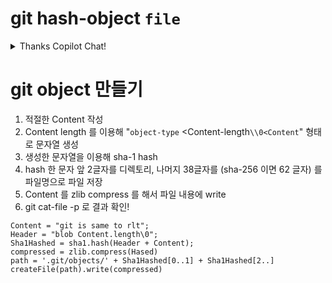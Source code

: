 # git hash-object `file`

<details>
<summary>  Thanks Copilot Chat! </summary>

git hash-object는 파일의 객체 ID를 계산하는 명령입니다. 이 명령을 사용하려면 계산하려는 파일의 경로를 지정해야 합니다. 따라서 당신의 경우, `file`을(를) 계산하려는 실제 파일 경로로 대체해야 합니다. 예를 들어, 파일이 example.txt이고 현재 디렉토리에 위치한 경우, git hash-object example.txt 명령을 실행해야 합니다.

git hash-object 명령에는 동작을 수정하는 데 사용할 수 있는 몇 가지 옵션이 있습니다. 다음은 가장 일반적으로 사용되는 몇 가지 옵션이다:

-t `타입`: 해시할 오브젝트의 타입을 지정한다. 기본 유형은 파일에 사용되는 "blob"입니다. 다른 유형으로는 "tree"(디렉터리의 경우), "commit"(커밋의 경우), "tag"(태그의 경우) 등이 있습니다.

-w: 개체를 Git 개체 데이터베이스에 씁니다. 기본적으로 git hash-object는 오브젝트 ID를 데이터베이스에 쓰지 않고 계산만 한다.

-stdin: 파일 대신 표준 입력에서 오브젝트 데이터를 읽습니다. 즉석에서 생성된 데이터를 해싱하는 데 유용할 수 있습니다.

-p `객체`: 파일 대신 지정된 객체의 내용을 해시합니다. 트리 또는 커밋 오브젝트를 해싱할 때 유용합니다.

-s `string`: 파일 대신 지정된 문자열을 해시합니다. 파일에 저장되지 않은 데이터를 해싱할 때 유용할 수 있습니다.

이러한 옵션은 원하는 동작을 얻기 위해 필요에 따라 조합할 수 있습니다.

</details>

# git object 만들기

1. 적절한 Content 작성
2. Content length 를 이용해 "`object-type` <Content-length`\\0<Content`" 형태로 문자열 생성
3. 생성한 문자열을 이용해 sha-1 hash
4. hash 한 문자 앞 2글자를 디렉토리,  나머지 38글자를 (sha-256 이면 62 글자) 를 파일명으로 파일 저장
5. Content 를 zlib compress 를 해서 파일 내용에 write
6. git cat-file -p 로 결과 확인!


```
Content = "git is same to rlt";
Header = "blob Content.length\0";
Sha1Hashed = sha1.hash(Header + Content);
compressed = zlib.compress(Hased)
path = '.git/objects/' + Sha1Hashed[0..1] + Sha1Hashed[2..]
createFile(path).write(compressed)
```
